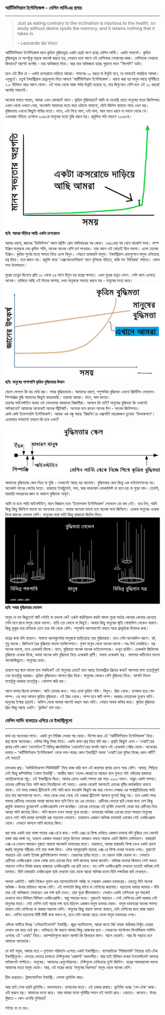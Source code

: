 ### আর্টিফিসিয়াল ইন্টেলিজেন্স - মেশিন লার্নিংএর প্রসার

---

> Just as eating contrary to the inclination is injurious to the health, so study without desire spoils the memory, and it retains nothing that it takes in.
>
> – Leonardo da Vinci

আর্টিফিসিয়াল ইন্টেলিজেন্স মানে কৃত্তিম বুদ্ধিমত্ত্বার একটা ছোট্ট অংশ হচ্ছে মেশিন লার্নিং। একটা সাবসেট। কৃত্তিম বুদ্ধিমত্ত্বার যে অংশটুকু যন্ত্রকে কানেক্ট করতে হয়, সেখানে চলে আসে ওই মেশিনকে শেখানোর কাজ। মেশিনকে শেখাবো কিভাবে? আগেই বলেছি - তার অভিজ্ঞতা দিয়ে। আর তার অভিজ্ঞতা হচ্ছে পুরানো মানে "লিগেসি" ডাটা।

তবে এটা ঠিক যে - একটা ক্রসরোডে দাড়িয়ে আমরা। সামনের ২০ বছরে যা উন্নতি হবে, তা ভাবতেই পারছিনা আমরা। এমুহুর্তে। চতুর্থ ইন্ডাস্ট্রিয়াল রেভ্যুলুশন নিয়ে আসবে 'আর্টিফিশিয়াল ইন্টেলিজেন্স'। ধারণা করা হয় মানুষ আছে পৃথিবীতে ২.৮ মিলিয়ন বছর আগে থেকে। ওই সময় থেকে আজ পর্যন্ত উন্নতি হয়েছে যা, তার দ্বিগুণেরও বেশি হবে এই ২০ বছরে! আসছি সামনেই।

অনেকে বলতে পারেন, আমরা এখন কোথায়? মানে - কৃত্রিম বুদ্ধিমত্তায়? আমি যা দেখেছি তাতে মানুষের মতো জিনিসপত্র এখান থেকে ওখানে নেয়া, অনেকটা আমাদের মতো করে ওঠানো নামানো, হেঁটে জিনিস নামাতে পারে এখন যন্ত্র। বুদ্ধিমত্তায় এখনো কিছুটা পাখির মতো। মানে, এটা নিয়ে আস, ওটা লাল, গরম মানে ধরবে না বললে বোঝে সে। এখনকার গতিতে এগোলে ২০৪০য়ে মানুষের মতো বুদ্ধি ধরবে যন্ত্র। প্রযুক্তির গতি বাড়লে ২০৩৫য়ে।   
![](/assets/cross.jpg)**ছবি: আমরা দাঁড়িয়ে আছি একটা ক্রসরোডে**

আমার ধারণা, জ্ঞানের 'ডিফিউশন' আসে প্রিন্টিং প্রেস আবিস্কারের পর থেকে। ১৪৪০য়ের পর থেমে থাকেনি সময়। বাস্প ইঞ্জিন মানুষকে দেয় কৃত্তিম শক্তি, অনেক অনেক বেশি হর্স পাওয়ার। তার আগে ওই ঘোড়াই ছিল ভরসা। এলো তেলের ইঞ্জিন। কৃত্রিম সুর্যের মতো ক্ষমতা নিয়ে এলো বিদ্যুৎ। পেছনে তাকায়নি মানুষ। ইন্ডাস্ট্রিয়াল রেভল্যুশনে মানুষ এগিয়েছে যন্ত্র দিয়ে। তবে জ্ঞানে নয়। প্রযুক্তি বাড়ে 'এক্সপোনেনশিয়াল' মানে গুনিতক গতিতে, বাকি সব 'লিনিয়ার' গতিতে। যেমন শস্য উত্পাদনে।

মুরের তত্ত্বের হিসেবে প্রতি ১৮ থেকে ২৪ মাসে দ্বিগুন হয় যন্ত্রের ক্ষমতা। এখন মুরের তত্ত্বও ফেল। সেটা কমে এসেছে অনেক। তাকিয়ে আছি ওই দিনের আশায়, যখন মানুষকে সাহায্য করবে যন্ত্র - মানুষের মতো করে।![](/assets/diff.jpg)**ছবি: মানুষের পাশাপাশি কৃত্রিম বুদ্ধিমত্তার উত্থান**

স্কেলে ফেললে কি হয় দেখি বরং। সবার বুদ্ধিমত্তাকে। আমাদের ধারণা, পশুপাখির বুদ্ধিমত্তা এখনো প্রিমিটিভ লেভেলে। শিম্পাঞ্জির বুদ্ধি আমাদের কিছুটা কাছাকাছি। তারপর আমরা। মানে, আম জনতা।   
তারপর আইনস্টাইন অথবা ওই লেভেলের আমাদের বিজ্ঞানীরা। আসলে কি তাই? মানুষের বুদ্ধিমত্তা কি ওখানেই আটকানো? আমাদের অনেকেই অনেক স্ট্রিটস্মার্ট। অনেকে মনে রাখেন অনেক দিন - অনেক জিনিসপত্র।   
কেউ কেউ ইমোশনালি ইন্টেলিজেন্ট। আমার এক বন্ধু আছে 'রিজনিং'য়ে এক্সপার্ট! আরেকজন তুখোড় 'ডিডাকশনে'। একেবারে বসম্যান! তাহলে কি হবে এখন?

![](/assets/scale.jpg)

আমাদের বুদ্ধিমত্তার স্কেল নিয়ে যা বুঝি - সেখানেই আছে বড় ঝামেলা। বুদ্ধিমত্তার স্কেল কিন্তু এক ডাইমেনশনের নয়। অনেকটা গানের নোটের মতো। হাজারো ইনস্ট্রুমেন্ট, গলা, আর ব্যাকআপ ভোকালিস্ট না হলে হয় না পুরো গান। তেমনি, দরকারি সবধরনের জ্ঞান না থাকলে বুদ্ধিমত্তা অপূর্ন।

আমি না হতে পারি আইনস্টাইন, মানে বিজ্ঞানে তবে ‘ইমোশনাল ইন্টেলিজেন্স’ লেভেলে তো কম নেই। ধরে নিন, আমি কিছু কিছু জিনিসে ভালো হব অনেকের চেয়ে। আবার অন্যেরা ভালো হবে অনেক অন্য জিনিসে। একেক মানুষের একেক দিকে জ্ঞানের লেভেল বেশি। মানুষের মাথা ভর্তি কিন্তু হাজারো জিনিস দিয়ে।  
![](/assets/intelligent.jpg)**ছবি: সবার বুদ্ধিমত্তার লেভেল**

মানুষ যে সব কিছুতেই স্মার্ট সেটাই বা বললো কে? একটা কাঠবিড়াল কয়টা বাদাম পুরো মাঠের কোথায় কোথায় রেখেছে সেটা মনে রাখে মানুষ থেকে ভালো। হাতি তো ভোলে না কিছুই। আবার কিছু মানুষের স্মৃতি গোল্ডফিস থেকেও খারাপ। কিছু কুকুর তার মনিবকে চেনে তার বউ থেকে বেশি। পশুপাখি আগেভাগেই বলতে পারে প্রাকৃতিক বিপদের কথা।

যন্ত্রের কথা বলি তাহলে। সামান্য ক্যালকুলেটর মানুষকে ছাড়িয়েছে তার বুদ্ধিমত্তায়। তাও সেটা অনেকদিন আগে। হ্যাঁ, শুধু অংকে। জিপিএস’য়ের বুদ্ধিমত্তা ভালো ন্যাভিগেশনে। গুগল মানুষ থেকে অনেক ভালো - লঙ টার্ম মেমরিতে। যন্ত্র অনেক ভালো, তবে একেকটা ফিল্ডে। মানে, বুদ্ধিমত্তা অনেক অনেক ডাইমেনশনের। দেখুন ছবিটা। একেকটা জিনিসের বুদ্ধিমত্তা একেক দিকে, অথবা অনেক কটা বুদ্ধিমত্তা নিয়ে একেকটা প্রাণী। অথবা একেকটা যন্ত্র। আপনার স্মার্টফোন ভালো অনেককিছুতে। মানুষের চেয়ে।

তাহলে যন্ত্র কবে ভালো হবে সবদিকে? এই মানুষের চেয়ে? মনে আছে ইলেকট্রিক গ্রিডের কথা? আপনার বাসা ততোটুকুই নেয় যতোটুকু দরকার। কৃত্রিম বুদ্ধিমত্তাও আসবে গ্রিড দিয়ে। মানুষের থেকেও বেশি বুদ্ধিমত্তা নিয়ে। আপনি নিবেন যতোটুকু দরকার ততোটুকু। খোলাসা করি বরং।

আগে বাসায় ছিলো চাপকল। পানি তোলার জন্য। পরে এলো কৃত্রিম শক্তি। বিদ্যুৎ। গ্রিড থেকে। চাপকল হয়ে গেল পাম্প। এর পরে আসবে কৃত্রিম বুদ্ধিমত্তা। ওই গ্রিড থেকে। পাম্প হবে স্মার্ট পাম্প। দরকার মোতাবেক তুলবে পানি। মানুষের ইশারা ছাড়াই। অফিস থেকে আসার আগেই করবে গরম পানি। গোছল অথবা কফির জন্য। কৃত্রিম বুদ্ধিমত্তা গ্রিড কিছু আছে এখনি। ‘ক্লাউড’ নাম তার।

### মেশিন লার্নিং ব্যবহারে এগিয়ে যে ইন্ডাস্ট্রিগুলো

---

কথা হয় অনেকের সাথে। একটা ব্লগ সিরিজ লেখার পর থেকে। বিশেষ করে এই ‘আর্টিফিসিয়াল ইন্টেলিজেন্স’ নিয়ে। প্রশ্ন থাকে অনেকের। বেসিক কিছু বিষয় নিয়ে। একটা কমন প্রশ্ন নিয়ে বলি বরং। প্রশ্নটা কিছুটা এমন – ‘এআই’য়ের প্রসার বেশি কোন ‘ডোমেইনে’? বিভিন্ন জ্ঞানভিত্তিক ‘ডোমেইন’য়ের ভাগটা আসে ওই একেকটা সেক্টর থেকে। অনেকের ভাষায় – ‘আর্টিফিসিয়াল ইন্টেলিজেন্স’ থেকে লাভ পাচ্ছে কোন ইন্ডাস্ট্রি? অথবা ‘এআই’য়ের সুবিধা নিচ্ছে কোন পার্টি? এই সময়ে?

চমৎকার প্রশ্ন। ‘কমিউনিকেশন সিকিউরিটি’ নিয়ে কাজ করি বলে এই জায়গার প্রসার চোখে পড়ে বেশি। আবার, পিছিয়ে নেই কিন্তু কম্পিউটার ‘গেমস ইন্ডাস্ট্রি’। আত্মীয় স্বজন ‘হেলথ কেয়ার’য়ে আছেন বলে শুনতে পাই ওদিকের হাজারো অ্যাপ্লিকেশনের গল্প। ওই ইন্ডাস্ট্রিকে ঘিরে। আমার চোখে একটা সমস্যা ধরা পড়ে ২০০০ সালে। অদ্ভুদ একটা সমস্যা। চোখের রেটিনার নিচে পানি জমে গিয়েছিলো ওই সময়ে। এরপর থেকেই স্বভাবতই চোখের দৃষ্টির কার্যকরিতা কমতে থাকে। ওই সময় লেজার ট্রিটমেন্টে সেই পানি জমে যাওয়াটা কিছুটা বন্ধ করা গেলেও লেজার এর পার্শ্বপ্রতিক্রিয়ায় ক্ষতি হয়ে যায় আশেপাশের অংশ। সময় থেকে দেখা গেছে এই লেজার ট্রিটমেন্ট আসলে যুৎসই কিছু নয়। তবে একটা সময় পরপর রেটিনার ভেতরের অবস্থা জানার জন্য ছবি নিতে হয় এর ভেতরে। রেটিনার ভেতরে ছবি নেবার জন্য বেশ কিছু প্রযুক্তি থাকলেও ফ্লুরোসেন্ট এনজিওগ্রাফটা বেশ জনপ্রিয়। চোখের ভেতরের ওই ছবিটা দেখলেই বোঝা যায় রেটিনার নিচে আবার পানি জমেছে কিনা। পানি জমলে তখন অবস্থা বুঝে ব্যবস্থা। ডাক্তারের অভিজ্ঞ চোখের মতো সাধারণ মানুষের চোখে সেই পানি জমার ব্যাপারটা ধরা পড়বেনা সেভাবে। তারমানে একজন অভিজ্ঞ ডাক্তারই বোঝেন সেই এনজিওগ্রাফ থেকে। সেখানে আসলে পানি জমেছে কিনা। 

ধরা যাক একটা হাড় ভাঙ্গা পায়ের এক্স-রে’র কথা। দশটা এক্স-রে ফিল্ম দেখিয়ে একজন ডাক্তার যদি বুঝিয়ে দেন কোনটা ভাঙ্গা আর ভাঙ্গা নয়, তাহলে একজন সাধারণ মানুষ হিসেবে আমরাও বলতে পারবো একই জিনিস মোটাদাগে। হাজারটা এক্স-রে দেখলে আমরাও বুঝতে পারবো অনেকটা ডাক্তারের মতো। তারমানে, আমরা হাজারটা ফিল্ম দেখে একটা ধারণা করছি মানুষের শরীরের সেই হাড় ভাঙ্গা কিনা। এটার অ্যাক্যুরেসি বাড়ছে এক্স-রে ফিল্ম দেখার সংখ্যার ওপর। বুঝতেই পারছেন এটা একটা ইমেজ ক্লাসিফিকেশন সমস্যা। বেড়ালের ছবির মতো। সে বেড়াল নাকি বেড়াল না। সেভাবে রেটিনার এনজিওগ্রাফ থেকে বোঝা যাবে চোখের নিচে পানি জমেছে অথবা জমেনি। অভিজ্ঞ ডাক্তার কিভাবে সেটা বলতে পারবেন সেটাও নির্ভর করছে হাজারো এনজিওগ্রাফি এর ছবি দেখে। যত বেশি এনজিওগ্রাফি দেখবেন ততোই অভিজ্ঞ সেই ডাক্তার। যিনি হাজারটা এনজিওগ্রাফ ছবি দেখবেন তার থেকে আরো অভিজ্ঞ হবেন যিনি লক্ষাধিক ছবি দেখছেন। 


সমস্যা একটাই। আমি নিজেও দুমাস ধরে অ্যাপয়েন্টমেন্ট  পাচ্ছি না সেরকম একজন ডাক্তারের। যেহেতু উনি অনেক অভিজ্ঞ - উনার চাহিদাও অনেক বেশি। এই সমস্যাটা কিন্তু ঘটবে না মেশিনের জায়গায়। হয়তোবা আমার ডাক্তার - উনি তার এই অভিজ্ঞতা পেয়েছেন এক লক্ষ ছবি দেখে। তার পুরো জীবনকালে। সেখানে একটা মেশিনকে খুব সহজেই দেখানো যাবে বিলিয়ন বিলিয়ন এনজিওগ্রাফি। অল্প সময়ের মধ্যে। বুঝতেই পারছেন - সেই মেশিনের রেস্ট দরকার নেই মানুষের মতো। সেই মেশিন তাই আরো দক্ষ হয়ে উঠবেন একজন মানুষ ডাক্তার থেকে। মানুষ ডাক্তারের অনেক সমস্যা থাকবে যেটা মেশিনের না থাকার সম্ভাবনা বেশি। মানুষের কিছু বায়াস সমস্যা থাকবে, যেটা মেশিনের জন্য কাজ করবে কম। মেশিন হয়তোবা মিষ্টি মিষ্টি কথা বলবে না, তবে সেটা আমরা ছেড়ে দেবো মানুষ ডাক্তারের ওপর।

এদিকে ফাটিয়ে দিচ্ছে ‘এন্টারটেইনমেন্ট’ ইন্ডাস্ট্রি। প্রচুর অ্যানিমেশন, আরো কতো কি! নায়ক নায়িকার নিখুঁত চেহারা দেখলে ধক করে ওঠে বুক। ভবিষ্যতে কি করলে আমার কিছু রোজগার হবে - সেধরণের পার্সোনাল ফিনান্সিয়াল সার্ভিস এসেছে এই 'এআই' নিয়ে। কোম্পানিগুলো জানে আপনি কি কিনছেন কাল। আগে থেকেই। আর কি গছাতে হবে আমাকে আপনাকে।

যে যাই বলুক, আমার মতে – দৃশ্যমান পরিবর্তন এসেছে একটা ইন্ডাস্ট্রিতে। ব্যাপারটাকে ‘সিরিয়াসলি’ নিয়েছে হাই-টেক ইন্ডাস্ট্রিগুলো। ভেতরে ভেতরে চালানো টেস্টগুলোর ‘রেজাল্ট’ অভাবনীয়। আর তাই বিলিয়ন ডলার ইনভেস্টমেন্ট আসছে মাইন্ডসেট পাল্টাতে। মানুষের। আমাদের রেগুলেটরদের। টেস্টগুলো দেখিয়েছে দুটো জিনিস। যন্ত্রের পারফরমেন্স ভালো আমাদের মতো মানুষ থেকে। আর, ওই যন্ত্রের কাছে ‘মানুষের নিরাপত্তা’ মানুষ থেকে অনেক বেশি।

ঠিক ধরেছেন। ট্রান্সপোর্টেশন ইন্ডাস্ট্রি। সেলফ ড্রাইভিং কার।

আর তাই শেখা হয়নি ড্রাইভিং। ভালোভাবে। চালানোর মতো। এই ঢাকার রাস্তায়। ড্রাইভিং হচ্ছে ‘লো-টেক’ কাজ। ওটা করবে যন্ত্র। আমাদের মতো করে। আর আমরা যাবো পৃথিবীর সমান ওই সাতটা গ্রহে। বেড়াতে। জানতে। উত্তর খুঁজতে – কেন এসেছি দুনিয়ায়?

সইছে না যে তর।

